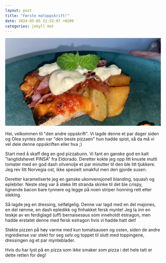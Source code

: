 ```yaml
---
layout: post
title: "Første matoppskrift!"
date: 2024-05-05 21:52:07 +0200
categories: jekyll mat
---
```


![Tux, the Linux mascot](/assets/pizzabilde.jpg)

Hei, velkommen til "den andre oppskrift".
Vi lagde denne et par dager siden og Olea syntes den var "den beste pizzaen" hun hadde spist, så da må vi vel dele denne oppskriften eller hva ;)

Start med å skaff deg en god pizzabunn. Vi fant en ganske god en kalt "langtidshevet PINSA" fra Eldorado. Deretter kokte jeg opp litt knuste mutti tomater med en god dash olivenolje et par minutter til den ble litt tjukkere. Jeg rev litt Norvegia ost, ikke spesielt smakful men den gjorde susen.

Deretter karameliserte jeg en ganske ukonvensjonell blanding, squash og eplebiter. Neste steg var å steke litt stranda skinke til det ble crispy, lignende bacon bare tynnere og legge på noen striper honning rett etter steking.

Så lagde jeg en dressing, selfølgelig. Denne var lagd med en del majones, en del rømme, en dash epledikk og finhakket fersk mynte! Jeg la inn en teskje av en ferdiglagd (uff) bernaisesaus som inneholdt estragon, men hadde erstatet denne med fersk estragon hvis vi hadde hatt det!

Stekte pizzen på høy varme med kun tomatsausen og osten, siden de andre ingrediense var stekt for seg selv og toppet til slutt med toppingene, dressingen og et par mynteblader.

Hvis du har lyst på en pizza som ikke smaker som pizza i det hele tatt er dette retten for deg!
